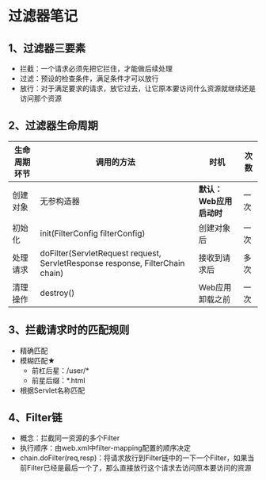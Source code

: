 # 过滤器笔记

## 1、过滤器三要素

- 拦截：一个请求必须先把它拦住，才能做后续处理
- 过滤：预设的检查条件，满足条件才可以放行
- 放行：对于满足要求的请求，放它过去，让它原本要访问什么资源就继续还是访问那个资源

## 2、过滤器生命周期

| 生命周期环节 | 调用的方法                                                   | 时机                    | 次数 |
| ------------ | ------------------------------------------------------------ | ----------------------- | ---- |
| 创建对象     | 无参构造器                                                   | **默认：Web应用启动时** | 一次 |
| 初始化       | init(FilterConfig filterConfig)                              | 创建对象后              | 一次 |
| 处理请求     | doFilter(ServletRequest request, ServletResponse response, FilterChain chain) | 接收到请求后            | 多次 |
| 清理操作     | destroy()                                                    | Web应用卸载之前         | 一次 |

## 3、拦截请求时的匹配规则

- 精确匹配
- 模糊匹配★
  - 前杠后星：/user/*
  - 前星后缀：*.html
- 根据Servlet名称匹配

## 4、Filter链

- 概念：拦截同一资源的多个Filter
- 执行顺序：由web.xml中filter-mapping配置的顺序决定
- chain.doFilter(req,resp)：将请求放行到Filter链中的一下一个Filter，如果当前Filter已经是最后一个了，那么直接放行这个请求去访问原本要访问的资源
